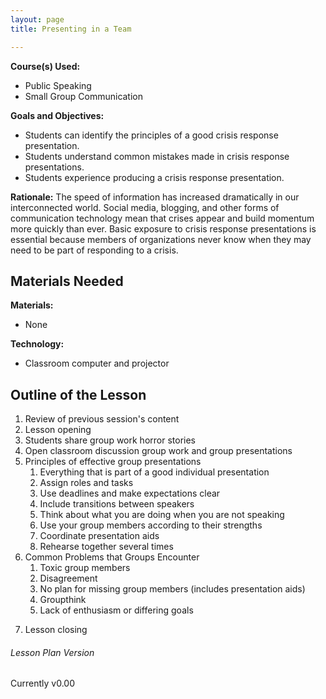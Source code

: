 ```yaml
---
layout: page
title: Presenting in a Team

---
```


**Course(s) Used:**

* Public Speaking
* Small Group Communication

**Goals and Objectives:**

* Students can identify the principles of a good crisis response presentation.
* Students understand common mistakes made in crisis response presentations.
* Students experience producing a crisis response presentation.

**Rationale:** The speed of information has increased dramatically in our interconnected world. Social media, blogging, and other forms of communication technology mean that crises appear and build momentum more quickly than ever. Basic exposure to crisis response presentations is essential because members of organizations never know when they may need to be part of responding to a crisis.

## Materials Needed

**Materials:**

* None

**Technology:**

* Classroom computer and projector

## Outline of the Lesson

1. Review of previous session's content
2. Lesson opening
3. Students share group work horror stories
4. Open classroom discussion group work and group presentations
5. Principles of effective group presentations
	1. Everything that is part of a good individual presentation
	2. Assign roles and tasks
	3. Use deadlines and make expectations clear
	3. Include transitions between speakers
	4. Think about what you are doing when you are not speaking
	5. Use your group members according to their strengths
	6. Coordinate presentation aids
	7. Rehearse together several times
5. Common Problems that Groups Encounter
	1. Toxic group members
	2. Disagreement
	3. No plan for missing group members (includes presentation aids)
	4. Groupthink
	5. Lack of enthusiasm or differing goals
<!-- Todo: activity -->
7. Lesson closing

<!-- ### Limitations

This lesson requires student access to online resources and personal computers. Strategic grouping may be necessary for improved peer mentoring.
-->

<!-- ### Debrief -->

<!--
### Variations and Accommodations

Follow guidance from local accommodation authorities. Students for whom technology usage will present an unreasonable burden may be accommodated on an individual basis. Students may be placed in groups strategically if needed.
-->

###### Lesson Plan Version
Currently v0.00
<!-- Previous Versions
  v0.00 | Initial Version
-->

<!-- ## End Notes -->
